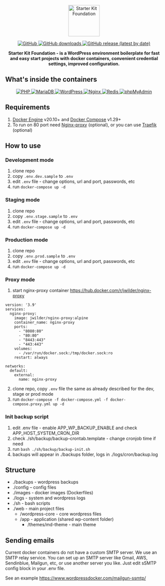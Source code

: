 <p align="center">

  <img alt="Starter Kit Foundation" src="https://starter-kit.io/images/logo1.png" height="100">

</p>

<p align="center">

  <a href="LICENSE.md">
    <img alt="GitHub" src="https://img.shields.io/github/license/solidbunch/starter-kit-foundation">
  </a>

  <a href="https://github.com/solidbunch/starter-kit-foundation/releases">
    <img alt="GitHub downloads" src="https://img.shields.io/github/downloads/solidbunch/starter-kit-foundation/total?color=green">
  </a>

  <a href="https://github.com/solidbunch/starter-kit-foundation/releases">
    <img alt="GitHub release (latest by date)" src="https://img.shields.io/github/v/release/solidbunch/starter-kit-foundation?color=blueviolet">
  </a>

</p>

<p align="center">
<strong>Starter Kit Foundation - is a WordPress environment boilerplate for fast and easy start projects with docker containers, convenient credential settings, improved configuration.</strong>

</p>

## What's inside the containers
<p align="center">

  <a href="https://hub.docker.com/_/php">
    <img alt="PHP" src="https://img.shields.io/badge/PHP%20fpm-7.4-8892bf">
  </a>

  <a href="https://hub.docker.com/_/mariadb">
    <img alt="MariaDB" src="https://img.shields.io/badge/MariaDB-10.5-c0765a">
  </a>

  <a href="https://hub.docker.com/_/wordpress">
    <img alt="WordPress" src="https://img.shields.io/badge/WordPress-5.8-lightgrey">
  </a>

  <a href="https://hub.docker.com/_/nginx">
    <img alt="Nginx" src="https://img.shields.io/badge/Nginx-1.20-00a652">
  </a>

  <a href="https://hub.docker.com/_/redis">
    <img alt="Redis" src="https://img.shields.io/badge/Redis-6.2-d82c20">
  </a>

  <a href="https://hub.docker.com/_/phpmyadmin">
    <img alt="phpMyAdmin" src="https://img.shields.io/badge/phpMyAdmin-5.1-f99d0f">
  </a>

</p>

## Requirements

1. [Docker Engine](https://docs.docker.com/engine/install/) v20.10+
   and [Docker Compose](https://docs.docker.com/compose/install/) v1.29+
2. To run on 80 port need [Nginx-proxy](https://hub.docker.com/r/jwilder/nginx-proxy) (optional), or you can
   use [Traefik](https://traefik.io/) (optional)

## How to use

### Development mode

1. clone repo
2. copy `.env.dev.sample` to  `.env`
3. edit `.env` file - change options, url and port, passwords, etc
4. run `docker-compose up -d`

### Staging mode

1. clone repo
2. copy `.env.stage.sample` to  `.env`
3. edit `.env` file - change options, url and port, passwords, etc
4. run `docker-compose up -d`

### Production mode

1. clone repo
2. copy `.env.prod.sample` to  `.env`
3. edit `.env` file - change options, url and port, passwords, etc
4. run `docker-compose up -d`

### Proxy mode

1. start nginx-proxy container https://hub.docker.com/r/jwilder/nginx-proxy

```
version: '3.9'
services:
  nginx-proxy:
    image: jwilder/nginx-proxy:alpine
    container_name: nginx-proxy
    ports:
      - "8080:80"
      - "80:80"
      - "8443:443"
      - "443:443"
    volumes:
      - /var/run/docker.sock:/tmp/docker.sock:ro
    restart: always

networks:
  default:
    external:
      name: nginx-proxy

```

2. clone repo, copy `.env` file the same as already described for the dev, stage or prod mode
3. run `docker-compose -f docker-compose.yml -f docker-compose.proxy.yml up -d`

### Init backup script

1. edit .env file - enable APP_WP_BACKUP_ENABLE and check APP_HOST_SYSTEM_CRON_DIR
2. check ./sh/backup/backup-crontab.template - change cronjob time if need
3. run `bash ./sh/backup/backup-init.sh`
4. backups will appear in ./backups folder, logs in ./logs/cron/backup.log

## Structure

- ./backups - wordpress backups
- ./config – config files
- ./images - docker images (Dockerfiles)
- ./logs - system and wordpress logs
- ./sh - bash scripts
- ./web - main project files
	- /wordpress-core - core wordpress files
	- /app - application (shared wp-content folder)
		- /themes/md-theme - main theme

## Sending emails

Current docker containers do not have a custom SMTP server. We use an SMTP relay service. You can set up an SMTP server
like Gmail, AWS, Sendinblue, Mailgun, etc, or use another server you like. Just edit sSMTP config block in your .env
file.

See an example https://www.wordpressdocker.com/mailgun-ssmtp/

